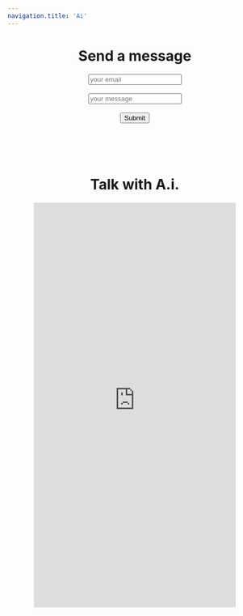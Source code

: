 ```yaml
---
navigation.title: 'Ai'
---
```

<center><h1>Send a message</h1>
<form
  action="https://formspree.io/f/xoqoykgp"
  method="POST"
>
  <label>
  <input type="email" placeholder="your email" name="email">
  </label><br><br>
  <label>
 <input placeholder="your message"name="message">
  </label><br><br>
 <button type="submit">Submit</button>
</form><br><br><br>
<h1>Talk with A.i.</h1>
<iframe src="https://ai.jessejesse.com" style="border:0px #ffffff none;" name="myiFrame" scrolling="no" frameborder="1" marginheight="0px" marginwidth="0px" height="800px" width="400px" allowfullscreen></iframe><br>
<script setup lang="ts">
import { z } from 'zod'
import type { FormSubmitEvent } from '#ui/types'

const schema = z.object({
  email: z.string().email('Invalid email'),
  password: z.string().min(8, 'Must be at least 8 characters')
})

type Schema = z.output<typeof schema>

const state = reactive({
  email: jesse@jessejesse.com,
  password: 12345678
})

async function onSubmit (event: FormSubmitEvent<Schema>) {
  // Do something with data
  console.log(event.data)
}
</script>

<template>
  <UForm :schema="schema" :state="state" class="space-y-4" @submit="onSubmit">
    <UFormGroup label="Email" name="email">
      <UInput v-model="state.email" />
    </UFormGroup>

    <UFormGroup label="Password" name="password">
      <UInput v-model="state.password" type="password" />
    </UFormGroup>

    <UButton type="submit">
      Submit
    </UButton>
  </UForm>
</template>






 

